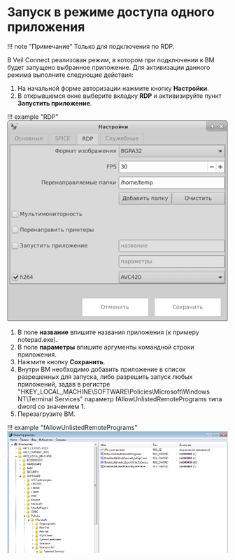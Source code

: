# Запуск в режиме доступа одного приложения

!!! note "Примечание"
    Только для подключения по RDP.
    
В Veil Connect реализован режим, в котором при подключении к ВМ будет запущено выбранное приложение.
Для активизации данного режима выполните следующие действия:

1. На начальной форме авторизации нажмите кнопку **Настройки**.
1. В открывшемся окне выберите вкладку **RDP** и активизируйте пункт **Запустить приложение**.

!!! example "RDP"
    ![image](../../_assets/vdi/thin_client/connect_settings_rdp.png)

1. В поле **название** впишите названия приложения (к примеру notepad.exe).
1. В поле **параметры** впишите аргументы командной строки приложения.
1. Нажмите кнопку **Сохранить**.
1. Внутри ВМ необходимо добавить приложение в список разрешенных для запуска, либо разрешить запуск любых приложений, 
задав в регистре "HKEY_LOCAL_MACHINE\SOFTWARE\Policies\Microsoft\Windows NT\Terminal Services" параметр 
fAllowUnlistedRemotePrograms типа dword со значением 1.
1. Перезагрузите ВМ.

!!! example "fAllowUnlistedRemotePrograms"
    ![image](../../_assets/vdi/thin_client/registry_fAllowUnlistedRemotePrograms.png)
